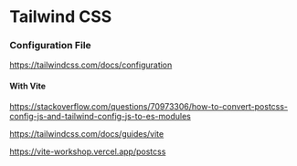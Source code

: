 # Tailwind CSS

### Configuration File
https://tailwindcss.com/docs/configuration

#### With Vite

https://stackoverflow.com/questions/70973306/how-to-convert-postcss-config-js-and-tailwind-config-js-to-es-modules

https://tailwindcss.com/docs/guides/vite

https://vite-workshop.vercel.app/postcss
